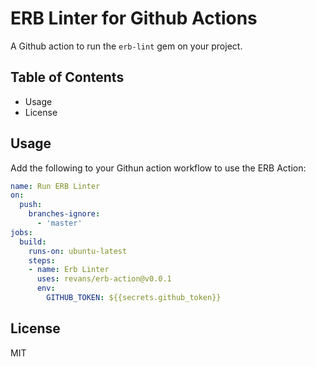 # ERB Linter for Github Actions

A Github action to run the `erb-lint` gem on your project.

## Table of Contents

* Usage
* License

## Usage

Add the following to your Githun action workflow to use the ERB Action:

```yaml
name: Run ERB Linter
on:
  push:
    branches-ignore:
      - 'master'
jobs:
  build:
    runs-on: ubuntu-latest
    steps:
    - name: Erb Linter
      uses: revans/erb-action@v0.0.1
      env:
        GITHUB_TOKEN: ${{secrets.github_token}}

```

## License

MIT
